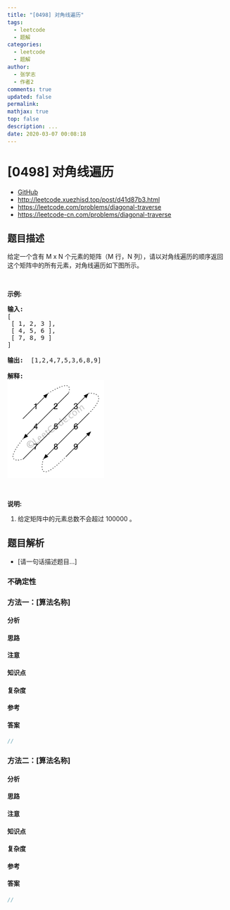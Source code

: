 ```yaml
---
title: "[0498] 对角线遍历"
tags:
  - leetcode
  - 题解
categories:
  - leetcode
  - 题解
author:
  - 张学志
  - 作者2
comments: true
updated: false
permalink:
mathjax: true
top: false
description: ...
date: 2020-03-07 00:08:18
---
```



# [0498] 对角线遍历
* [GitHub](https://github.com/algoboy101/LeetCodeCrowdsource/tree/master/_posts/QA/%5B0498%5D%20%E5%AF%B9%E8%A7%92%E7%BA%BF%E9%81%8D%E5%8E%86.md)
* http://leetcode.xuezhisd.top/post/d41d87b3.html
* https://leetcode.com/problems/diagonal-traverse
* https://leetcode-cn.com/problems/diagonal-traverse


## 题目描述

<p>给定一个含有 M x N 个元素的矩阵（M 行，N 列），请以对角线遍历的顺序返回这个矩阵中的所有元素，对角线遍历如下图所示。</p>

<p>&nbsp;</p>

<p><strong>示例:</strong></p>

<pre><strong>输入:</strong>
[
 [ 1, 2, 3 ],
 [ 4, 5, 6 ],
 [ 7, 8, 9 ]
]

<strong>输出:</strong>  [1,2,4,7,5,3,6,8,9]

<strong>解释:</strong>
<img src="https://raw.githubusercontent.com/algoboy101/LeetCodeCrowdsource/master/imgs/diagonal_traverse.png" style="width: 220px;">
</pre>

<p>&nbsp;</p>

<p><strong>说明:</strong></p>

<ol>
	<li>给定矩阵中的元素总数不会超过 100000 。</li>
</ol>



## 题目解析
* [请一句话描述题目...]

### 不确定性


### 方法一：[算法名称]

#### 分析

#### 思路

#### 注意

#### 知识点

#### 复杂度

#### 参考

#### 答案

```cpp
//
```


### 方法二：[算法名称]

#### 分析

#### 思路

#### 注意

#### 知识点

#### 复杂度

#### 参考

#### 答案

```cpp
//
```


